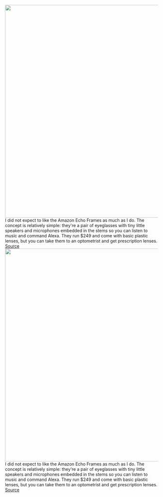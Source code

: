 <img src='https://cdn.vox-cdn.com/thumbor/3DknefI-T3QizkO-swsJRAbbK2U=/0x0:2040x1360/1200x675/filters:focal(895x638:1221x964)/cdn.vox-cdn.com/uploads/chorus_image/image/68577328/vpavic_201215_4343_0055_1.0.jpg' width='700px' /><br/>
I did not expect to like the Amazon Echo Frames as much as I do. The concept is relatively simple: they're a pair of eyeglasses with tiny little speakers and microphones embedded in the stems so you can listen to music and command Alexa. They run $249 and come with basic plastic lenses, but you can take them to an optometrist and get prescription lenses.
<a href='https://www.theverge.com/22197463/amazon-echo-frames-review-alexa'> Source <a/><img src='https://cdn.vox-cdn.com/thumbor/3DknefI-T3QizkO-swsJRAbbK2U=/0x0:2040x1360/1200x675/filters:focal(895x638:1221x964)/cdn.vox-cdn.com/uploads/chorus_image/image/68577328/vpavic_201215_4343_0055_1.0.jpg' width='700px' /><br/>
I did not expect to like the Amazon Echo Frames as much as I do. The concept is relatively simple: they're a pair of eyeglasses with tiny little speakers and microphones embedded in the stems so you can listen to music and command Alexa. They run $249 and come with basic plastic lenses, but you can take them to an optometrist and get prescription lenses.
<a href='https://www.theverge.com/22197463/amazon-echo-frames-review-alexa'> Source <a/>